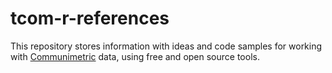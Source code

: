 # tcom-r-references

This repository stores information with ideas and code samples for working with [Communimetric](http://www.springer.com/us/book/9780387928210) data, using free and open source tools.
